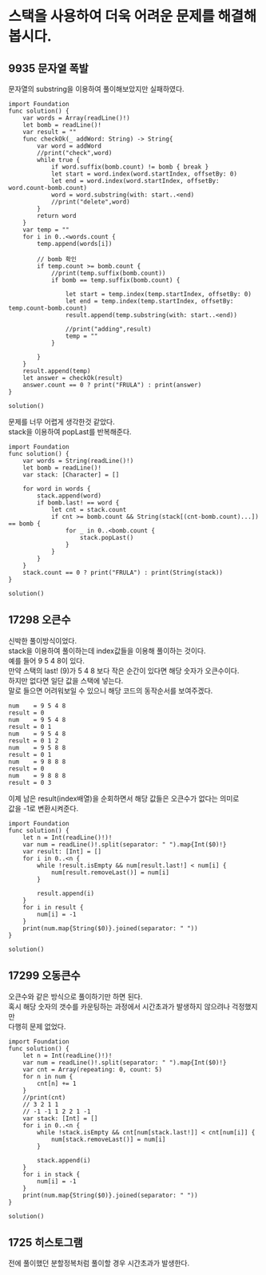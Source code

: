 # 스택을 사용하여 더욱 어려운 문제를 해결해 봅시다.	
## 9935 문자열 폭발
문자열의 substring을 이용하여 풀이해보았지만 실패하였다.   

```
import Foundation
func solution() {
    var words = Array(readLine()!)
    let bomb = readLine()!
    var result = ""
    func checkOk(_ addWord: String) -> String{
        var word = addWord
        //print("check",word)
        while true {
            if word.suffix(bomb.count) != bomb { break }
            let start = word.index(word.startIndex, offsetBy: 0)
            let end = word.index(word.startIndex, offsetBy: word.count-bomb.count)
            word = word.substring(with: start..<end)
            //print("delete",word)
        }
        return word
    }
    var temp = ""
    for i in 0..<words.count {
        temp.append(words[i])
        
        // bomb 확인
        if temp.count >= bomb.count {
            //print(temp.suffix(bomb.count))
            if bomb == temp.suffix(bomb.count) {
                
                let start = temp.index(temp.startIndex, offsetBy: 0)
                let end = temp.index(temp.startIndex, offsetBy: temp.count-bomb.count)
                result.append(temp.substring(with: start..<end))
                
                //print("adding",result)
                temp = ""
            }
            
        }
    }
    result.append(temp)
    let answer = checkOk(result)
    answer.count == 0 ? print("FRULA") : print(answer)
}

solution()

```
문제를 너무 어렵게 생각한것 같았다.   
stack을 이용하여 popLast를 반복해준다.   
```
import Foundation
func solution() {
    var words = String(readLine()!)
    let bomb = readLine()!
    var stack: [Character] = []
    
    for word in words {
        stack.append(word)
        if bomb.last! == word {
            let cnt = stack.count
            if cnt >= bomb.count && String(stack[(cnt-bomb.count)...]) == bomb {
                for _ in 0..<bomb.count {
                    stack.popLast()
                }
            }
        }
    }
    stack.count == 0 ? print("FRULA") : print(String(stack))
}

solution()

```
## 17298 오큰수
신박한 풀이방식이었다.   
stack을 이용하여 풀이하는데 index값들을 이용해 풀이하는 것이다.   
예를 들어 9 5 4 8이 있다.   
만약 스택의 last! (9)가 5 4 8 보다 작은 순간이 있다면 해당 숫자가 오큰수이다.   
하지만 없다면 일단 값을 스택에 넣는다.   
말로 들으면 어려워보일 수 있으니 해당 코드의 동작순서를 보여주겠다.  
```
num    = 9 5 4 8
result = 0
num    = 9 5 4 8
result = 0 1
num    = 9 5 4 8
result = 0 1 2
num    = 9 5 8 8
result = 0 1
num    = 9 8 8 8 
result = 0
num    = 9 8 8 8
result = 0 3
```
이제 남은 result(index배열)을 순회하면서 해당 값들은 오큰수가 없다는 의미로   
값을 -1로 변환시켜준다.   
```
import Foundation
func solution() {
    let n = Int(readLine()!)!
    var num = readLine()!.split(separator: " ").map{Int($0)!}
    var result: [Int] = []
    for i in 0..<n {
        while !result.isEmpty && num[result.last!] < num[i] {
            num[result.removeLast()] = num[i]
        }
        
        result.append(i)
    }
    for i in result {
        num[i] = -1
    }
    print(num.map{String($0)}.joined(separator: " "))
}

solution()

```
## 17299 오동큰수
오큰수와 같은 방식으로 풀이하기만 하면 된다.   
혹시 해당 숫자의 갯수를 카운팅하는 과정에서 시간초과가 발생하지 않으려나 걱정했지만   
다행히 문제 없었다.   
```
import Foundation
func solution() {
    let n = Int(readLine()!)!
    var num = readLine()!.split(separator: " ").map{Int($0)!}
    var cnt = Array(repeating: 0, count: 5)
    for n in num {
        cnt[n] += 1
    }
    //print(cnt)
    // 3 2 1 1
    // -1 -1 1 2 2 1 -1
    var stack: [Int] = []
    for i in 0..<n {
        while !stack.isEmpty && cnt[num[stack.last!]] < cnt[num[i]] {
            num[stack.removeLast()] = num[i]
        }
        
        stack.append(i)
    }
    for i in stack {
        num[i] = -1
    }
    print(num.map{String($0)}.joined(separator: " "))
}

solution()

```
## 1725 히스토그램
전에 풀이했던 분할정복처럼 풀이할 경우 시간초과가 발생한다.   
